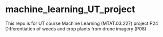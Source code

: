 # machine_learning_UT_project
This repo is for UT course Machine Learning (MTAT.03.227) project P24 Differentiation of weeds and crop plants from drone imagery (P08)
